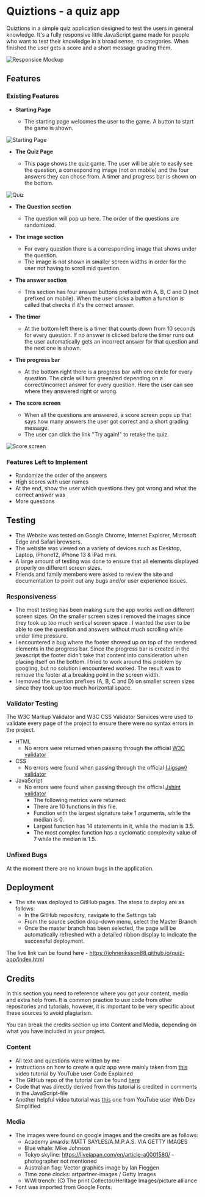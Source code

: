 # Quiztions - a quiz app

Quiztions in a simple quiz application designed to test the users in general knowledge. It's a fully responsive little JavaScript game made for people who want to test their knowledge in a broad sense, no categories. When finished the user gets a score and a short message grading them.

![Responsice Mockup](assets/images/screenshots/amiresponsive_quiz_app.png)

## Features 

### Existing Features

- __Starting Page__

  - The starting page welcomes the user to the game. A button to start the game is shown.

![Starting Page](assets/images/screenshots/welcome_page.png)

- __The Quiz Page__

  - This page shows the quiz game. The user will be able to easily see the question, a corresponding image (not on mobile) and the four answers they can chose from. A timer and progress bar is shown on the bottom.

![Quiz](assets/images/screenshots/quiz.png)

- __The Question section__

  - The question will pop up here. The order of the questions are randomized. 

- __The image section__

  - For every question there is a corresponding image that shows under the question.
  - The image is not shown in smaller screen widths in order for the user not having to scroll mid question.

- __The answer section__

  - This section has four answer buttons prefixed with A, B, C and D (not prefixed on mobile). When the user clicks a button a function is called that checks if it's the correct answer.

- __The timer__

  - At the bottom left there is a timer that counts down from 10 seconds for every question. If no answer is clicked before the timer runs out the user automatically gets an incorrect answer for that question and the next one is shown.

- __The progress bar__

  - At the bottom right there is a progress bar with one circle for every question. The circle will turn green/red depending on a correct/incorrect answer for every question. Here the user can see where they answered right or wrong. 

- __The score screen__
  
  - When all the questions are answered, a score screen pops up that says how many answers the user got correct and a short grading message.
  - The user can click the link "Try again!" to retake the quiz.

![Score screen](assets/images/screenshots/score_screen.png)

### Features Left to Implement

- Randomize the order of the answers
- High scores with user names
- At the end, show the user which questions they got wrong and what the correct answer was
- More questions

## Testing 

- The Website was tested on Google Chrome, Internet Explorer, Microsoft Edge and Safari browsers.
- The website was viewed on a variety of devices such as Desktop, Laptop, iPhone12, iPhone 13 & iPad mini.
- A large amount of testing was done to ensure that all elements displayed properly on different screen sizes.
- Friends and family members were asked to review the site and documentation to point out any bugs and/or user experience issues.

### Responsiveness

- The most testing has been making sure the app works well on different screen sizes. On the smaller screen sizes i removed the images since they took up too much vertical screen space . I wanted the user to be able to see the question and answers without much scrolling while under time pressure.
- I encountered a bug where the footer showed up on top of the rendered elements in the progress bar. Since the progress bar is created in the javascript the footer didn't take that content into consideration when placing itself on the bottom. I tried to work around this problem by googling, but no solution i encountered worked. The result was to remove the footer at a breaking point in the screen width. 
- I removed the question prefixes (A, B, C and D) on smaller screen sizes since they took up too much horizontal space.

### Validator Testing 

The W3C Markup Validator and W3C CSS Validator Services were used to validate every page of the project to ensure there were no syntax errors in the project.

- HTML
    - No errors were returned when passing through the official [W3C validator](https://validator.w3.org/nu/?doc=https%3A%2F%2Fjohneriksson88.github.io%2Fquiz-app%2Fgame.html)
- CSS
    - No errors were found when passing through the official [(Jigsaw) validator](https://jigsaw.w3.org/css-validator/validator?uri=https%3A%2F%2Fjohneriksson88.github.io%2Fquiz-app%2Fgame.html&profile=css3svg&usermedium=all&warning=1&vextwarning=&lang=sv)
- JavaScript
    - No errors were found when passing through the official [Jshint validator](https://jshint.com/)
      - The following metrics were returned: 
      - There are 10 functions in this file.
      - Function with the largest signature take 1 arguments, while the median is 0.
      - Largest function has 14 statements in it, while the median is 3.5.
      - The most complex function has a cyclomatic complexity value of 7 while the median is 1.5.

### Unfixed Bugs

At the moment there are no known bugs in the application.

## Deployment

- The site was deployed to GitHub pages. The steps to deploy are as follows: 
  - In the GitHub repository, navigate to the Settings tab 
  - From the source section drop-down menu, select the Master Branch
  - Once the master branch has been selected, the page will be automatically refreshed with a detailed ribbon display to indicate the successful deployment. 

The live link can be found here - https://johneriksson88.github.io/quiz-app/index.html


## Credits 

In this section you need to reference where you got your content, media and extra help from. It is common practice to use code from other repositories and tutorials, however, it is important to be very specific about these sources to avoid plagiarism. 

You can break the credits section up into Content and Media, depending on what you have included in your project. 

### Content 

- All text and questions were written by me
- Instructions on how to create a quiz app were mainly taken from [this](https://www.youtube.com/watch?v=49pYIMygIcU&ab_channel=CodeExplained) video tutorial by YouTube user Code Explained
- The GitHub repo of the tutorial can be found [here](https://github.com/CodeExplainedRepo/Multiple-Choice-Quiz-JavaScript)
- Code that was directly derived from this tutorial is credited in comments in the JavaScript-file
- Another helpful video tutorial was [this](https://www.youtube.com/watch?v=riDzcEQbX6k&t=1216s&ab_channel=WebDevSimplified) one from YouTube user Web Dev Simplified

### Media

- The images were found on google images and the credits are as follows:
  - Academy awards: MATT SAYLES/A.M.P.A.S. VIA GETTY IMAGES
  - Blue whale: Mike Johnson
  - Tokyo skyline: https://livejapan.com/en/article-a0001580/ - photographer not mentioned
  - Australian flag: Vector graphics image by Ian Fieggen
  - Time zone clocks: artpartner-images / Getty Images
  - WWI trench: (C) The print Collector/Heritage Images/picture alliance
- Font was imported from Google Fonts.